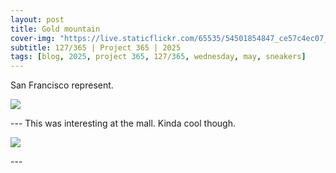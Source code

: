 ```yaml
---
layout: post
title: Gold mountain
cover-img: "https://live.staticflickr.com/65535/54501854847_ce57c4ec07_h.jpg"
subtitle: 127/365 | Project 365 | 2025
tags: [blog, 2025, project 365, 127/365, wednesday, may, sneakers]
---
```

<style>
  .intro-header.big-img {
    background-position:center; 
  }
</style>
San Francisco represent.
<p class="post-img-wrap">
  <img src="https://live.staticflickr.com/65535/54505037019_e79b3c9401_h.jpg">
</p>
---
This was interesting at the mall. Kinda cool though.
<p class="post-img-wrap">
  <img src="https://live.staticflickr.com/65535/54505037034_b104e877b0_h.jpg">
</p>
---
